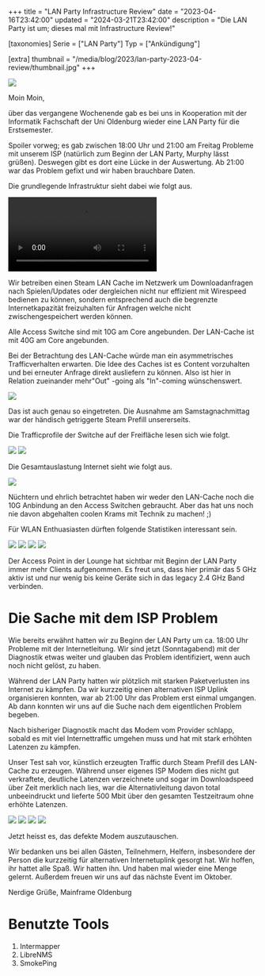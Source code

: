 +++
title = "LAN Party Infrastructure Review"
date = "2023-04-16T23:42:00"
updated = "2024-03-21T23:42:00"
description = "Die LAN Party ist um; dieses mal mit Infrastructure Review!"

[taxonomies]
Serie = ["LAN Party"]
Typ = ["Ankündigung"]

[extra]
thumbnail = "/media/blog/2023/lan-party-2023-04-review/thumbnail.jpg"
+++

![](../../../media/blog/2023/lan-party-2023-04-review/01-freiflaeche-overview.jpg)

Moin Moin,

über das vergangene Wochenende gab es bei uns in Kooperation mit der Informatik Fachschaft der Uni Oldenburg wieder eine
LAN Party für die Erstsemester.

Spoiler vorweg; es gab zwischen 18:00 Uhr und 21:00 am Freitag Probleme mit unserem ISP (natürlich zum Beginn der LAN
Party, Murphy lässt grüßen). Deswegen gibt es dort eine Lücke in der Auswertung. Ab 21:00 war das Problem gefixt und wir
haben brauchbare Daten.

Die grundlegende Infrastruktur sieht dabei wie folgt aus.

[//]: # (TODO: VIDEO SHORTCODE)
![](../../../media/blog/2023/lan-party-2023-04-review/02-intermapper-map.webm)

Wir betreiben einen Steam LAN Cache im Netzwerk um Downloadanfragen nach Spielen/Updates oder dergleichen nicht nur
effizient mit Wirespeed bedienen zu können, sondern entsprechend auch die begrenzte Internetkapazität freizuhalten für
Anfragen welche nicht zwischengespeichert werden können.

Alle Access Switche sind mit 10G am Core angebunden. Der LAN-Cache ist mit 40G am Core angebunden.

Bei der Betrachtung des LAN-Cache würde man ein asymmetrisches Trafficverhalten erwarten. Die Idee des Caches ist es
Content vorzuhalten und bei erneuter Anfrage direkt ausliefern zu können. Also ist hier in Relation zueinander mehr"Out"
-going als "In"-coming wünschenswert.

![](../../../media/blog/2023/lan-party-2023-04-review/03-steamcache.png)

Das ist auch genau so eingetreten. Die Ausnahme am Samstagnachmittag war der händisch getriggerte Steam Prefill
unsererseits.

Die Trafficprofile der Switche auf der Freifläche lesen sich wie folgt.

![](../../../media/blog/2023/lan-party-2023-04-review/04-event-ff1.png)
![](../../../media/blog/2023/lan-party-2023-04-review/05-event-ff2.png)

Die Gesamtauslastung Internet sieht wie folgt aus.

![](../../../media/blog/2023/lan-party-2023-04-review/06-opnsense-wan.png)

Nüchtern und ehrlich betrachtet haben wir weder den LAN-Cache noch die 10G Anbindung an den Access Switchen gebraucht.
Aber das hat uns noch nie davon abgehalten coolen Krams mit Technik zu machen! ;)

Für WLAN Enthuasiasten dürften folgende Statistiken interessant sein.

![](../../../media/blog/2023/lan-party-2023-04-review/07-lounge-clients-5G.png)
![](../../../media/blog/2023/lan-party-2023-04-review/08-lounge-airtime-5G.png)
![](../../../media/blog/2023/lan-party-2023-04-review/09-lounge-clients-2G.png)
![](../../../media/blog/2023/lan-party-2023-04-review/10-lounge-airtime-2G.png)

Der Access Point in der Lounge hat sichtbar mit Beginn der LAN Party immer mehr Clients aufgenommen. Es freut uns, dass
hier primär das 5 GHz aktiv ist und nur wenig bis keine Geräte sich in das legacy 2.4 GHz Band verbinden.

# Die Sache mit dem ISP Problem

Wie bereits erwähnt hatten wir zu Beginn der LAN Party um ca. 18:00 Uhr Probleme mit der Internetleitung. Wir sind
jetzt (Sonntagabend) mit der Diagnostik etwas weiter und glauben das Problem identifiziert, wenn auch noch nicht gelöst,
zu haben.

Während der LAN Party hatten wir plötzlich mit starken Paketverlusten ins Internet zu kämpfen. Da wir kurzzeitig einen
alternativen ISP Uplink organisieren konnten, war ab 21:00 Uhr das Problem erst einmal umgangen. Ab dann konnten wir uns
auf die Suche nach dem eigentlichen Problem begeben.

Nach bisheriger Diagnostik macht das Modem vom Provider schlapp, sobald es mit viel Internettraffic umgehen muss und hat
mit stark erhöhten Latenzen zu kämpfen.

Unser Test sah vor, künstlich erzeugten Traffic durch Steam Prefill des LAN-Cache zu erzeugen. Während unser eigenes ISP
Modem dies nicht gut verkraftete, deutliche Latenzen verzeichnete und sogar im Downloadspeed über Zeit merklich nach
lies, war die Alternativleitung davon total unbeeindruckt und lieferte 500 Mbit über den gesamten Testzeitraum ohne
erhöhte Latenzen.

![](../../../media/blog/2023/lan-party-2023-04-review/11-switch-an-fritzbox.png)
![](../../../media/blog/2023/lan-party-2023-04-review/12-smokeping-fritzbox.png)
![](../../../media/blog/2023/lan-party-2023-04-review/13-switch-an-vodafone-station.png)
![](../../../media/blog/2023/lan-party-2023-04-review/14-smokeping-an-vodafone-station.png)

Jetzt heisst es, das defekte Modem auszutauschen.

Wir bedanken uns bei allen Gästen, Teilnehmern, Helfern, insbesondere der Person die kurzzeitig für alternativen
Internetuplink gesorgt hat. Wir hoffen, ihr hattet alle Spaß. Wir hatten ihn. Und haben mal wieder eine Menge gelernt.
Außerdem freuen wir uns auf das nächste Event im Oktober.

Nerdige Grüße,
Mainframe Oldenburg

# Benutzte Tools

1. Intermapper
2. LibreNMS
3. SmokePing

